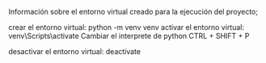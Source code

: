 Información sobre el entorno virtual creado para la ejecución del proyecto;

crear el entorno virtual: python -m venv venv
activar el entorno virtual: venv\Scripts\activate
Cambiar el interprete de python CTRL + SHIFT + P

desactivar el entorno virtual: deactivate
